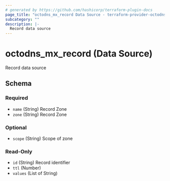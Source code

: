 ```yaml
---
# generated by https://github.com/hashicorp/terraform-plugin-docs
page_title: "octodns_mx_record Data Source - terraform-provider-octodns"
subcategory: ""
description: |-
  Record data source
---
```


# octodns_mx_record (Data Source)

Record data source



<!-- schema generated by tfplugindocs -->
## Schema

### Required

- `name` (String) Record Zone
- `zone` (String) Record Zone

### Optional

- `scope` (String) Scope of zone

### Read-Only

- `id` (String) Record identifier
- `ttl` (Number)
- `values` (List of String)
